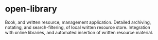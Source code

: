 # open-library
Book, and written resource, management application. Detailed archiving, notating, and search-filtering, of local written resource store. Integration with online libraries, and automated insertion of written resource material.
